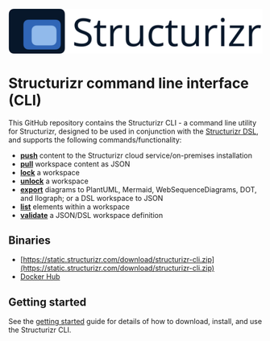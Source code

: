 ![Structurizr](docs/images/structurizr-banner.png)

# Structurizr command line interface (CLI)

This GitHub repository contains the Structurizr CLI - a command line utility for Structurizr, designed to be used in conjunction with the [Structurizr DSL](https://github.com/structurizr/dsl), and supports the following commands/functionality:

- [__push__](docs/push.md) content to the Structurizr cloud service/on-premises installation
- [__pull__](docs/pull.md) workspace content as JSON
- [__lock__](docs/lock.md) a workspace
- [__unlock__](docs/unlock.md) a workspace
- [__export__](docs/export.md) diagrams to PlantUML, Mermaid, WebSequenceDiagrams, DOT, and Ilograph; or a DSL workspace to JSON
- [__list__](docs/list.md) elements within a workspace
- [__validate__](docs/validate.md) a JSON/DSL workspace definition

## Binaries

- [https://static.structurizr.com/download/structurizr-cli.zip](https://static.structurizr.com/download/structurizr-cli.zip)
- [Docker Hub](https://hub.docker.com/r/structurizr/cli)

## Getting started

See the [getting started](docs/getting-started.md) guide for details of how to download, install, and use the Structurizr CLI.
